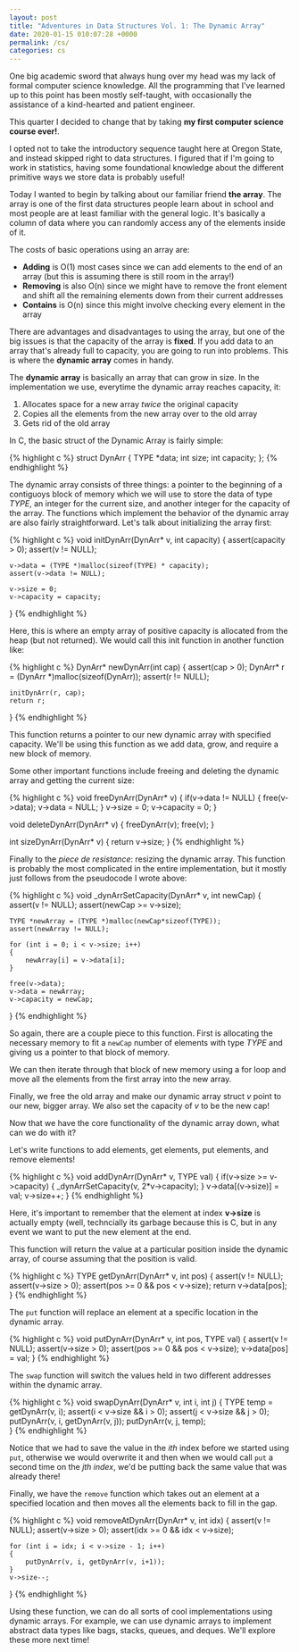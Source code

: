 ```yaml
---
layout: post
title: "Adventures in Data Structures Vol. 1: The Dynamic Array"
date: 2020-01-15 010:07:28 +0000
permalink: /cs/
categories: cs
---
```


One big academic sword that always hung over my head was my lack of formal computer science knowledge.
All the programming that I've learned up to this point has been mostly self-taught, with occasionally the assistance of a kind-hearted and patient engineer.

This quarter I decided to change that by taking **my first computer science course ever!**.

I opted not to take the introductory sequence taught here at Oregon State, and instead skipped right to data structures.
I figured that if I'm going to work in statistics, having some foundational knowledge about the different primitive ways we store data is probably useful!

Today I wanted to begin by talking about our familiar friend **the array**.
The array is one of the first data structures people learn about in school and most people are at least familiar with the general logic.
It's basically a column of data where you can randomly access any of the elements inside of it.

The costs of basic operations using an array are:

+ **Adding** is O(1) most cases since we can add elements to the end of an array (but this is assuming there is still room in the array!)
+ **Removing** is also O(n) since we might have to remove the front element and shift all the remaining elements down from their current addresses
+ **Contains** is O(n) since this might involve checking every element in the array

There are advantages and disadvantages to using the array, but one of the big issues is that the capacity of the array is **fixed**.
If you add data to an array that's already full to capacity, you are going to run into problems.
This is where the **dynamic array** comes in handy.

The **dynamic array** is basically an array that can grow in size.
In the implementation we use, everytime the dynamic array reaches capacity, it:

1. Allocates space for a new array *twice* the original capacity
2. Copies all the elements from the new array over to the old array
3. Gets rid of the old array

In C, the basic struct of the Dynamic Array is fairly simple:

{% highlight c %}
struct DynArr
{
	TYPE *data;
	int size;
	int capacity;
};
{% endhighlight %}

The dynamic array consists of three things: a pointer to the beginning of a contiguoys block of memory which we will use to store the data of type *TYPE*, an integer for the current size, and another integer for the capacity of the array.
The functions which implement the behavior of the dynamic array are also fairly straightforward.
Let's talk about initializing the array first:

{% highlight c %}
void initDynArr(DynArr* v, int capacity)
{
	assert(capacity > 0);
	assert(v != NULL);

	v->data = (TYPE *)malloc(sizeof(TYPE) * capacity);
	assert(v->data != NULL);

	v->size = 0;
	v->capacity = capacity;
}
{% endhighlight %}

Here, this is where an empty array of positive capacity is allocated from the heap (but not returned).
We would call this init function in another function like:

{% highlight c %}
DynArr* newDynArr(int cap)
{
	assert(cap > 0);
	DynArr* r = (DynArr *)malloc(sizeof(DynArr));
	assert(r != NULL);

	initDynArr(r, cap);
	return r;
}
{% endhighlight %}

This function returns a pointer to our new dynamic array with specified capacity.
We'll be using this function as we add data, grow, and require a new block of memory.

Some other important functions include freeing and deleting the dynamic array and getting the current size:

{% highlight c %}
void freeDynArr(DynArr* v)
{
	if(v->data != NULL)
	{
		free(v->data);
		v->data = NULL;
	}
	v->size = 0;
	v->capacity = 0;
}

void deleteDynArr(DynArr* v)
{
	freeDynArr(v);
	free(v);
}

int sizeDynArr(DynArr* v)
{
	return v->size;
}
{% endhighlight %}

Finally to the *piece de resistance*: resizing the dynamic array.
This function is probably the most complicated in the entire implementation, but it mostly just follows from the pseudocode I wrote above:

{% highlight c %}
void _dynArrSetCapacity(DynArr* v, int newCap)
{
	assert(v != NULL);
	assert(newCap >= v->size);

	TYPE *newArray = (TYPE *)malloc(newCap*sizeof(TYPE));
	assert(newArray != NULL);

	for (int i = 0; i < v->size; i++)
	{
		newArray[i] = v->data[i];
	}
	
	free(v->data);
	v->data = newArray;
	v->capacity = newCap;
}
{% endhighlight %}

So again, there are a couple piece to this function.
First is allocating the necessary memory to fit a `newCap` number of elements with type *TYPE* and giving us a pointer to that block of memory.

We can then iterate through that block of new memory using a for loop and move all the elements from the first array into the new array.

Finally, we free the old array and make our dynamic array struct $v$ point to our new, bigger array.
We also set the capacity of $v$ to be the new cap!

Now that we have the core functionality of the dynamic array down, what can we do with it?

Let's write functions to add elements, get elements, put elements, and remove elements!

{% highlight c %}
void addDynArr(DynArr* v, TYPE val)
{
	if(v->size >= v->capacity)
	{
		_dynArrSetCapacity(v, 2*v->capacity);
	}
	v->data[(v->size)] = val;
	v->size++;
}
{% endhighlight %}

Here, it's important to remember that the element at index **v->size** is actually empty (well, techncially its garbage because this is C, but in any event we want to put the new element at the end.

This function will return the value at a particular position inside the dynamic array, of course assuming that the position is valid. 

{% highlight c %}
TYPE getDynArr(DynArr* v, int pos)
{
	assert(v != NULL);
	assert(v->size > 0);
	assert(pos >= 0 && pos < v->size);
	return v->data[pos];
}
{% endhighlight %}

The `put` function will replace an element at a specific location in the dynamic array.

{% highlight c %}
void putDynArr(DynArr* v, int pos, TYPE val)
{
	assert(v != NULL);
	assert(v->size > 0);
	assert(pos >= 0 && pos < v->size);
	v->data[pos] = val;
}
{% endhighlight %}

The `swap` function will switch the values held in two different addresses within the dynamic array.

{% highlight c %}
void swapDynArr(DynArr* v, int i, int j)
{
	TYPE temp = getDynArr(v, i);
	assert(i < v->size && i > 0);
	assert(j < v->size && j > 0);
	putDynArr(v, i, getDynArr(v, j));
	putDynArr(v, j, temp);	
}
{% endhighlight %}

Notice that we had to save the value in the *ith* index before we started using `put`, otherwise we would overwrite it and then when we would call `put` a second time on the *jth index*, we'd be putting back the same value that was already there!

Finally, we have the `remove` function which takes out an element at a specified location and then moves all the elements back to fill in the gap.

{% highlight c %}
void removeAtDynArr(DynArr* v, int idx)
{
	assert(v != NULL);
	assert(v->size > 0);
	assert(idx >= 0 && idx < v->size);

	for (int i = idx; i < v->size - 1; i++)
	{
		putDynArr(v, i, getDynArr(v, i+1));
	}
	v->size--;
}
{% endhighlight %}

Using these function, we can do all sorts of cool implementations using dynamic arrays.
For example, we can use dynamic arrays to implement abstract data types like bags, stacks, queues, and deques.
We'll explore these more next time!
